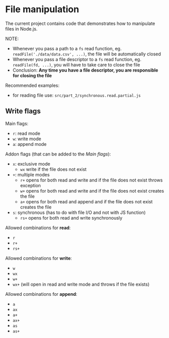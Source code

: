 # File manipulation

The current project contains code that demonstrates how to manipulate files in Node.js.

NOTE:

- Whenever you pass a path to a `fs` read function, eg. `readFile('./data/data.csv', ...)`, the file will be automatically closed
- Whenever you pass a file descriptor to a `fs` read function, eg. `readFile(fd, ...)`, you will have to take care to close the file
- Conclusion: **Any time you have a file descriptor, you are responsible for closing the file**

Recommended examples:

- for reading file use: `src/part_2/synchronous.read.partial.js`

## Write flags

Main flags:

- `r`: read mode
- `w`: write mode
- `a`: append mode

Addon flags (that can be added to the _Main flags_):

- `x`: exclusive mode
  - `wx` write if the file does not exist
- `+`: multiple modes
  - `r+` opens for both read and write and if the file does not exist throws exception
  - `w+` opens for both read and write and if the file does not exist creates the file
  - `a+` opens for both read and append and if the file does not exist creates the file
- `s`: synchronous (has to do with file I/O and not with JS function)
  - `rs+` opens for both read and write synchronously

Allowed combinations for **read**:

- `r`
- `r+`
- `rs+`

Allowed combinations for **write**:

- `w`
- `wx`
- `w+`
- `wx+` (will open in read and write mode and throws if the file exists)

Allowed combinations for **append**:

- `a`
- `ax`
- `a+`
- `ax+`
- `as`
- `as+`
